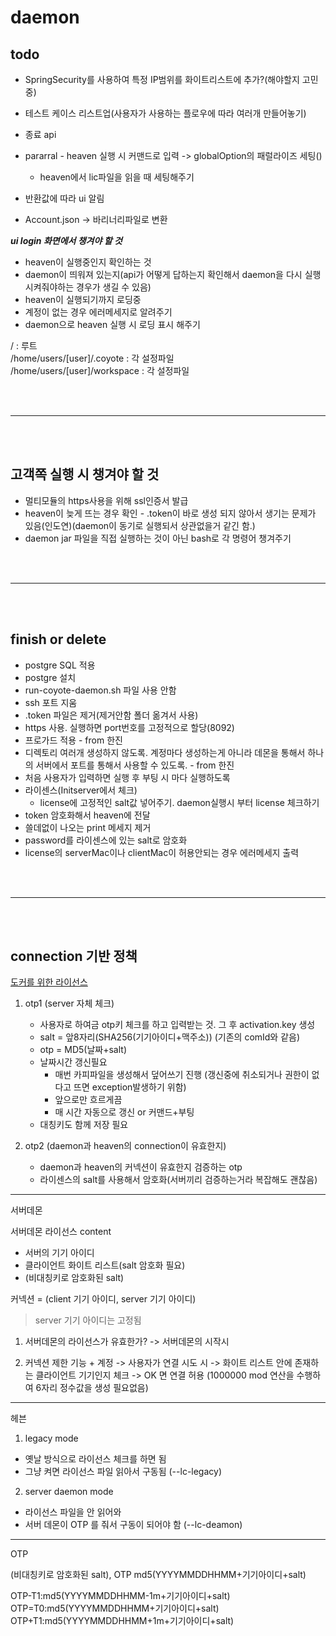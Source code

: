 # daemon

## todo

- SpringSecurity를 사용하여 특정 IP범위를 화이트리스트에 추가?(해야할지 고민중)
- 테스트 케이스 리스트업(사용자가 사용하는 플로우에 따라 여러개 만들어놓기)
- 종료 api

- pararral - heaven 실행 시 커맨드로 입력 -> globalOption의 패럴라이즈 세팅()
  - heaven에서 lic파일을 읽을 때 세팅해주기
- 반환값에 따라 ui 알림
- Account.json -> 바리너리파일로 변환

**_ui login 화면에서 챙겨야 할 것_**

- heaven이 실행중인지 확인하는 것
- daemon이 띄워져 있는지(api가 어떻게 답하는지 확인해서 daemon을 다시 실행시켜줘야하는 경우가 생길 수 있음)
- heaven이 실행되기까지 로딩중
- 계정이 없는 경우 에러메세지로 알려주기
- daemon으로 heaven 실행 시 로딩 표시 해주기

/ : 루트  
/home/users/[user]/.coyote : 각 설정파일  
/home/users/[user]/workspace : 각 설정파일

<br /><br />

---

<br /><br />

## 고객쪽 실행 시 챙겨야 할 것

- 멀티모듈의 https사용을 위해 ssl인증서 발급
- heaven이 늦게 뜨는 경우 확인 - .token이 바로 생성 되지 않아서 생기는 문제가 있음(인도연)(daemon이 동기로 실행되서 상관없을거 같긴 함.)
- daemon jar 파일을 직접 실행하는 것이 아닌 bash로 각 명령어 챙겨주기

<br /><br />

---

<br /><br />

## finish or delete

- postgre SQL 적용
- postgre 설치
- run-coyote-daemon.sh 파일 사용 안함
- ssh 포트 지움
- .token 파일은 제거(제거안함 폴더 옮겨서 사용)
- https 사용. 실행하면 port번호를 고정적으로 할당(8092)
- 프로가드 적용 - from 한진
- 디렉토리 여러개 생성하지 않도록. 계정마다 생성하는게 아니라 데몬을 통해서 하나의 서버에서 포트를 통해서 사용할 수 있도록. - from 한진
- 처음 사용자가 입력하면 실행 후 부팅 시 마다 실행하도록
- 라이센스(Initserver에서 체크)
  - license에 고정적인 salt값 넣어주기. daemon실행시 부터 license 체크하기
- token 암호화해서 heaven에 전달
- 쓸데없이 나오는 print 메세지 제거
- password를 라이센스에 있는 salt로 암호화
- license의 serverMac이나 clientMac이 허용안되는 경우 에러메세지 출력

<br /><br />

---

<br /><br />

## connection 기반 정책

[도커를 위한 라이선스](https://docs.google.com/presentation/d/11XEImASkMkR1X2lFqSp4zc7WDK4e-J9Hz3NjMDzaVr4/edit#slide=id.g15024441d7e_0_82)

1. otp1 (server 자체 체크)

   - 사용자로 하여금 otp키 체크를 하고 입력받는 것. 그 후 activation.key 생성
   - salt = 앞8자리(SHA256(기기아이디+맥주소)) (기존의 comId와 같음)
   - otp = MD5(날짜+salt)
   - 날짜시간 갱신필요
     - 매번 카피파일을 생성해서 덮어쓰기 진행 (갱신중에 취소되거나 권한이 없다고 뜨면 exception발생하기 위함)
     - 앞으로만 흐르게끔
     - 매 시간 자동으로 갱신 or 커맨드+부팅
   - 대칭키도 함께 저장 필요

2. otp2 (daemon과 heaven의 connection이 유효한지)
   - daemon과 heaven의 커넥션이 유효한지 검증하는 otp
   - 라이센스의 salt를 사용해서 암호화(서버끼리 검증하는거라 복잡해도 괜찮음)

---

서버데몬

서버데몬 라이선스 content

- 서버의 기기 아이디
- 클라이언트 화이트 리스트(salt 암호화 필요)
- (비대칭키로 암호화된 salt)

커넥션 = (client 기기 아이디, server 기기 아이디)

> server 기기 아이디는 고정됨

1. 서버데몬의 라이선스가 유효한가?
   -> 서버데몬의 시작시

2. 커넥션 제한 기능 + 계정
   -> 사용자가 연결 시도 시
   -> 화이트 리스트 안에 존재하는 클라이언트 기기인지 체크
   -> OK 면 연결 허용
   (1000000 mod 연산을 수행하여 6자리 정수값을 생성 필요없음)

---

헤븐

1. legacy mode

- 옛날 방식으로 라이선스 체크를 하면 됨
- 그냥 켜면 라이선스 파일 읽아서 구동됨 (--lc-legacy)

2. server daemon mode

- 라이선스 파일을 안 읽어와
- 서버 데몬이 OTP 를 줘서 구동이 되어야 함 (--lc-deamon)

---

OTP

(비대칭키로 암호화된 salt),
OTP md5(YYYYMMDDHHMM+기기아이디+salt)

OTP-T1:md5(YYYYMMDDHHMM-1m+기기아이디+salt)
OTP=T0:md5(YYYYMMDDHHMM+기기아이디+salt)
OTP+T1:md5(YYYYMMDDHHMM+1m+기기아이디+salt)
